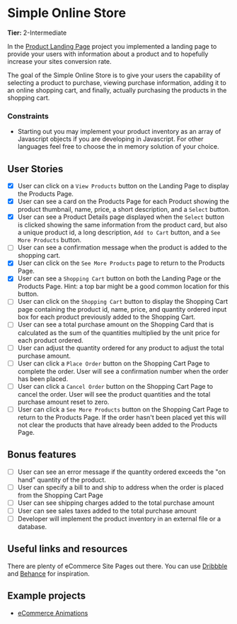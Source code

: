 # Simple Online Store

**Tier:** 2-Intermediate

In the [Product Landing Page](../1-Beginner/Product-Landing-Page.md) project you implemented
a landing page to provide your users with information about a product and to
hopefully increase your sites conversion rate.

The goal of the Simple Online Store is to give your users the capability of 
selecting a product to purchase, viewing purchase information, adding it to
an online shopping cart, and finally, actually purchasing the products in the
shopping cart.

### Constraints

- Starting out you may implement your product inventory as an array of 
Javascript objects if you are developing in Javascript. For other languages
feel free to choose the in memory solution of your choice.

## User Stories

-   [x] User can click on a `View Products` button on the Landing Page to 
display the Products Page.
-   [x] User can see a card on the Products Page for each
Product showing the product thumbnail, name, price, a short description,
and a `Select` button.
-   [x] User can see a Product Details page displayed when the `Select` button
is clicked showing the same information from the product card, but also a 
unique product id, a long description, `Add to Cart` button, and a 
`See More Products` button.
-   [ ] User can see a confirmation message when the product is added to the
shopping cart.
-   [x] User can click on the `See More Products` page to return to the 
Products Page. 
-   [x] User can see a `Shopping Cart` button on both the Landing
Page or the Products Page. Hint:  a top bar might be a good common location
for this button.
-   [ ] User can click on the `Shopping Cart` button to display the Shopping
Cart page containing the product id, name, price, and quantity
ordered input box for each product previously added to the Shopping Cart.
-   [ ] User can see a total purchase amount on the Shopping Card that is
calculated as the sum of the quantities multiplied by the unit price for each
product ordered.
-   [ ] User can adjust the quantity ordered for any product to adjust the
total purchase amount. 
-   [ ] User can click a `Place Order` button on the Shopping Cart Page to 
complete the order. User will see a confirmation number when the order has been
placed.
-   [ ] User can click a `Cancel Order` button on the Shopping Cart Page to 
cancel the order. User will see the product quantities and the total purchase
amount reset to zero.
-   [ ] User can click a `See More Products` button on the Shopping Cart Page
to return to the Products Page. If the order hasn't been placed yet this will
not clear the products that have already been added to the Products Page.

## Bonus features

-   [ ] User can see an error message if the quantity ordered exceeds the 
"on hand" quantity of the product.
-   [ ] User can specify a bill to and ship to address when the order is
placed from the Shopping Cart Page
-   [ ] User can see shipping charges added to the total purchase amount
-   [ ] User can see sales taxes added to the total purchase amount
-   [ ] Developer will implement the product inventory in an external file or
a database.

## Useful links and resources

There are plenty of eCommerce Site Pages out there. You can use [Dribbble](https://www.dribbble.com) and [Behance](https://www.behance.net) for inspiration.

## Example projects

-   [eCommerce Animations](https://codepen.io/RSH87/pen/RagqEv)
